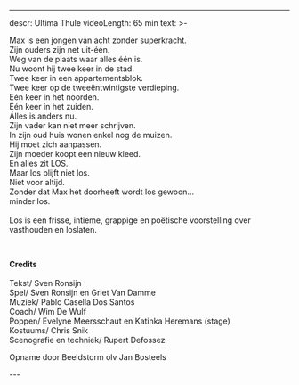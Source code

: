 
---
descr: Ultima Thule
videoLength: 65 min
text: >-
  <p>Max is een jongen van acht zonder superkracht.<br>Zijn ouders zijn net uit-één.<br>Weg van de plaats waar alles één is.<br>Nu woont hij twee keer in de stad.<br>Twee keer in een appartementsblok.<br>Twee keer op de tweeëntwintigste verdieping.<br>Eén keer in het noorden.<br>Eén keer in het zuiden.<br>Álles is anders nu.<br>Zijn vader kan niet meer schrijven.<br>In zijn oud huis wonen enkel nog de muizen.<br>Hij moet zich aanpassen.<br>Zijn moeder koopt een nieuw kleed.<br>En alles zit LOS.<br>Maar los blijft niet los.<br>Niet voor altijd.<br>Zonder dat Max het doorheeft wordt los gewoon…<br>minder los.<br><br>Los is een frisse, intieme, grappige en poëtische voorstelling over vasthouden en loslaten. </p><p>‍</p><p><strong>Credits</strong><br><br>Tekst/ Sven Ronsijn<br>Spel/ Sven Ronsijn en Griet Van Damme<br>Muziek/ Pablo Casella Dos Santos<br>Coach/ Wim De Wulf<br>Poppen/ Evelyne Meersschaut en Katinka Heremans (stage)<br>Kostuums/ Chris Snik<br>Scenografie en techniek/ Rupert Defossez</p><p>Opname door Beeldstorm olv Jan Bosteels<br></p>
---
